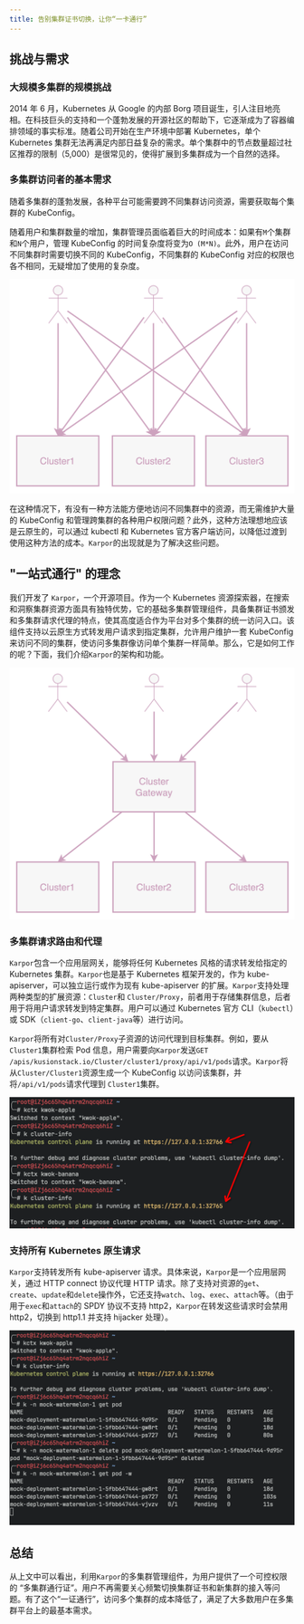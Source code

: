 ```yaml
---
title: 告别集群证书切换，让你“一卡通行”
---
```


## 挑战与需求

### 大规模多集群的规模挑战

2014 年 6 月，Kubernetes 从 Google 的内部 Borg 项目诞生，引人注目地亮相。在科技巨头的支持和一个蓬勃发展的开源社区的帮助下，它逐渐成为了容器编排领域的事实标准。随着公司开始在生产环境中部署 Kubernetes，单个 Kubernetes 集群无法再满足内部日益复杂的需求。单个集群中的节点数量超过社区推荐的限制（5,000）是很常见的，使得扩展到多集群成为一个自然的选择。

### 多集群访问者的基本需求

随着多集群的蓬勃发展，各种平台可能需要跨不同集群访问资源，需要获取每个集群的 KubeConfig。

随着用户和集群数量的增加，集群管理员面临着巨大的时间成本：如果有`M`个集群和`N`个用户，管理 KubeConfig 的时间复杂度将变为`O (M*N)`。此外，用户在访问不同集群时需要切换不同的 KubeConfig，不同集群的 KubeConfig 对应的权限也各不相同，无疑增加了使用的复杂度。

![直接连接：用户需要维护多个 KubeConfigs](assets/1-one-pass-with-proxy/image-20240326163622363.png)

在这种情况下，有没有一种方法能方便地访问不同集群中的资源，而无需维护大量的 KubeConfig 和管理跨集群的各种用户权限问题？此外，这种方法理想地应该是云原生的，可以通过 kubectl 和 Kubernetes 官方客户端访问，以降低过渡到使用这种方法的成本。`Karpor`的出现就是为了解决这些问题。

## "一站式通行" 的理念

我们开发了 `Karpor`，一个开源项目。作为一个 Kubernetes 资源探索器，在搜索和洞察集群资源方面具有独特优势，它的基础多集群管理组件，具备集群证书颁发和多集群请求代理的特点，使其高度适合作为平台对多个集群的统一访问入口。该组件支持以云原生方式转发用户请求到指定集群，允许用户维护一套 KubeConfig 来访问不同的集群，使访问多集群像访问单个集群一样简单。那么，它是如何工作的呢？下面，我们介绍`Karpor`的架构和功能。

![使用多集群网关：用户只需要维护一套 KubeConfigs](assets/1-one-pass-with-proxy/image-20240326164141400.png)

### 多集群请求路由和代理

`Karpor`包含一个应用层网关，能够将任何 Kubernetes 风格的请求转发给指定的 Kubernetes 集群。`Karpor`也是基于 Kubernetes 框架开发的，作为 kube-apiserver，可以独立运行或作为现有 kube-apiserver 的扩展。`Karpor`支持处理两种类型的扩展资源：`Cluster`和 `Cluster/Proxy`，前者用于存储集群信息，后者用于将用户请求转发到特定集群。用户可以通过 Kubernetes 官方 CLI（`kubectl`）或 SDK（`client-go`、`client-java`等）进行访问。

`Karpor`将所有对`Cluster/Proxy`子资源的访问代理到目标集群。例如，要从`Cluster1`集群检索 Pod 信息，用户需要向`Karpor`发送`GET /apis/kusionstack.io/Cluster/cluster1/proxy/api/v1/pods`请求。`Karpor`将从`Cluster/Cluster1`资源生成一个 KubeConfig 以访问该集群，并将`/api/v1/pods`请求代理到 `Cluster1`集群。

![使用 kubectl 和 karpor 证书访问任何管理的集群](assets/1-one-pass-with-proxy/image-20240326165247891.png)

### 支持所有 Kubernetes 原生请求

`Karpor`支持转发所有 kube-apiserver 请求。具体来说，`Karpor`是一个应用层网关，通过 HTTP connect 协议代理 HTTP 请求。除了支持对资源的`get`、`create`、`update`和`delete`操作外，它还支持`watch`、`log`、`exec`、`attach`等。（由于用于`exec`和`attach`的 SPDY 协议不支持 http2，`Karpor`在转发这些请求时会禁用 http2，切换到 http1.1 并支持 hijacker 处理）。

![](assets/1-one-pass-with-proxy/image-20240326165632158.png)

## 总结

从上文中可以看出，利用`Karpor`的多集群管理组件，为用户提供了一个可控权限的 “多集群通行证”。用户不再需要关心频繁切换集群证书和新集群的接入等问题。有了这个“一证通行”，访问多个集群的成本降低了，满足了大多数用户在多集群平台上的最基本需求。